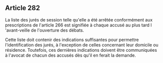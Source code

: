 Article 282
----
La liste des jurés de session telle qu'elle a été arrêtée conformément aux
prescriptions de l'article 266 est signifiée à chaque accusé au plus tard l
'avant-veille de l'ouverture des débats.

Cette liste doit contenir des indications suffisantes pour permettre
l'identification des jurés, à l'exception de celles concernant leur domicile ou
résidence. Toutefois, ces dernières indications doivent être communiquées à
l'avocat de chacun des accusés dès qu'il en ferait la demande.
